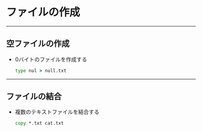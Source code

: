 # ファイルの作成

***

## 空ファイルの作成

* 0バイトのファイルを作成する

  ```cmd
  type nul > null.txt
  ```

***

## ファイルの結合

* 複数のテキストファイルを結合する

  ```cmd
  copy *.txt cat.txt
  ```
